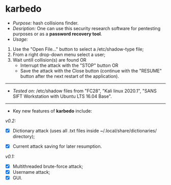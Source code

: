 # karbedo
* _Purpose:_ hash collisions finder.
* _Desription:_ One can use this security research software for pentesting purposes or as a **password recovery tool**.
* _Usage:_
1. Use the "Open File..." button to select a /etc/shadow-type file;
2. From a right drop-down menu select a user;
3. Wait untill collision(s) are found OR
    - Interrupt the attack with the "STOP" button OR
    - Save the attack with the Close button (continue with the "RESUME" button after the next restart of the application).


---


* _Tested on:_ /etc/shadow files from "FC28", "Kali linux 2020.1", "SANS SIFT Workstation with Ubuntu LTS 16.04 Base".


---


* Key new features of **karbedo** include:


_v0.2:_
- [x] Dictionary attack (uses all .txt files inside ~/.local/share/dictionaries/ directory);
- [x] Current attack saving for later resumption.


_v0.1:_
- [x] Multithreaded brute-force attack;
- [x] Username attack;
- [x] GUI.

